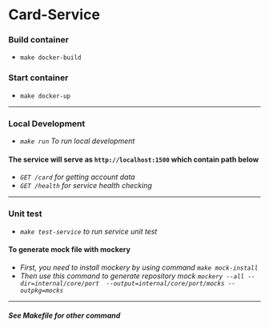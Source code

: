 # Card-Service
### Build container
- `make docker-build`  
### Start container
- `make docker-up`  
***
### Local Development
- *`make run` To run local development*  
#### The service will serve as `http://localhost:1500` which contain path below  
- *`GET /card` for getting account data*  
- *`GET /health` for service health checking*  
***
### Unit test  
- *`make test-service` to run service unit test*  
#### To generate mock file with mockery  
- *First, you need to install mockery by using command
`make mock-install`*  
- *Then use this command to generate repository mock 
`mockery --all --dir=internal/core/port  --output=internal/core/port/mocks --outpkg=mocks`*  
***
#### *See Makefile for other command*